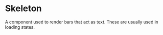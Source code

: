 # Skeleton

A component used to render bars that act as text. These are usually used in loading states.
